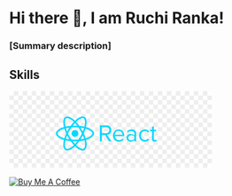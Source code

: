 # Hi there 👋, I am Ruchi Ranka!
### [Summary description]

## Skills
<img src="react-logo.png">

<a href="https://www.buymeacoffee.com/igorantun" target="_blank"><img src="https://www.buymeacoffee.com/assets/img/custom_images/orange_img.png" alt="Buy Me A Coffee" style="height: auto !important;width: auto !important;" ></a>
